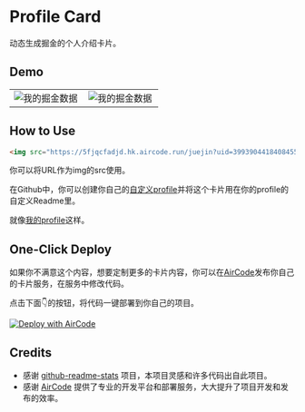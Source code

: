 # Profile Card

动态生成掘金的个人介绍卡片。

## Demo

<table>
  <tr>
    <td><img src="https://5fjqcfadjd.hk.aircode.run/juejin?uid=3993904418408455&hide_border=true" alt="我的掘金数据" style="zoom:100%;" align="left"/></td>
    <td>
      <img src = "https://5fjqcfadjd.hk.aircode.run/juejin?uid=3993904418408455&hide_border=true" alt="我的掘金数据" style="zoom:100%;" align="left"/>
    </td>
  </tr>
</table>


## How to Use

```html
<img src="https://5fjqcfadjd.hk.aircode.run/juejin?uid=3993904418408455&hide_border=true" alt="我的掘金数据" style="zoom:100%;" align="left"/>
```

你可以将URL作为img的src使用。

在Github中，你可以创建你自己的[自定义profile](https://docs.github.com/en/account-and-profile/setting-up-and-managing-your-github-profile/customizing-your-profile/managing-your-profile-readme)并将这个卡片用在你的profile的自定义Readme里。

就像[我的profile](https://github.com/akira-cn)这样。

## One-Click Deploy

如果你不满意这个内容，想要定制更多的卡片内容，你可以在[AirCode](https://aircode.io)发布你自己的卡片服务，在服务中修改代码。

点击下面👇的按钮，将代码一键部署到你自己的项目。

[![Deploy with AirCode](https://vercel.com/button)](https://aircode.io/dashboard?share_shareId=eh4pwat5qg&share_name=juejin%20user%20state&share_runtime=node/v16)

## Credits

- 感谢 [github-readme-stats](https://github.com/anuraghazra/github-readme-stats) 项目，本项目灵感和许多代码出自此项目。
- 感谢 [AirCode](https://aircode.io) 提供了专业的开发平台和部署服务，大大提升了项目开发和发布的效率。
